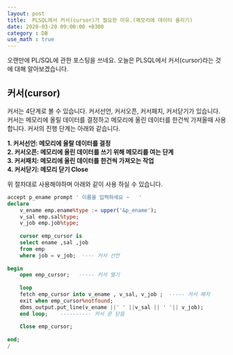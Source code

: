 ```yaml
---
layout: post
title:  PLSQL에서 커서(cursor)가 필요한 이유.(메모리에 데이터 올리기)
date: 2020-03-20 09:00:00 +0300
category : DB
use_math : true
---     
```


오랜만에 PL/SQL에 관한 포스팅을 쓰네요. 오늘은 PLSQL에서 커서(cursor)라는 것에 대해 알아보겠습니다.

## 커서(cursor)

커서는 4단계로 볼 수 있습니다. 커서선언, 커서오픈, 커서패치, 커서닫기가 있습니다.  
커서는 메모리에 올릴 데이터를 결정하고 메모리에 올린 데이터를 한건씩 가져올때 사용합니다. 커서의 진행 단계는 아래와 같습니다.

**1. 커서선언: 메모리에 올랄 데이터를 결정**  
**2. 커서오픈: 메모리에 올린 데이터를 쓰기 위해 메모리를 여는 단계**  
**3. 커서패치: 메모리에 올린 데이터를 한건씩 가져오는 작업**  
**4. 커서닫기:  메모리 닫기 Close**  

위 절차대로 사용해야하며 아래와 같이 사용 하실 수 있습니다.

```sql
accept p_ename prompt ' 이름을 입력하세요 ~   ' 
declare 
    v_ename emp.ename%type := upper('&p_ename');
    v_sal emp.sal%type;
    v_job emp.job%type;
    
    cursor emp_cursor is 
    select ename ,sal ,job
    from emp 
    where job = v_job;  ---- 커서 선언 
    
begin 
    open emp_cursor;   ----- 커서 열기 
    
    loop 
    fetch emp_cursor into v_ename , v_sal, v_job ;  ----- 커서 패치 
    exit when emp_cursor%notfound;  
    dbms_output.put_line(v_ename ||' ' ||v_sal || ' '|| v_job);
    end loop;    ---------- 커서 문 닫음 
    
    Close emp_cursor;
    
end;
/
```






